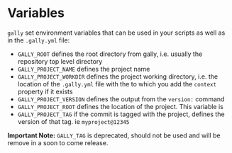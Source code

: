 # Variables

`gally` set environment variables that can be used in your scripts as well as
in the `.gally.yml` file:

- `GALLY_ROOT` defines the root directory from gally, i.e. usually the repository
  top level directory
- `GALLY_PROJECT_NAME` defines the project name
- `GALLY_PROJECT_WORKDIR` defines the project working directory, i.e. the
  location of the `.gally.yml` file with the to which you add the `context`
  property if it exists
- `GALLY_PROJECT_VERSION` defines the output from the `version:` command
- `GALLY_PROJECT_ROOT` defines the location of the project. This variable is
- `GALLY_PROJECT_TAG` if the commit is tagged with the project, defines the version of
  that tag. ie `myproject@12345`

**Important Note:** `GALLY_TAG` is deprecated, should not be used and will be remove in a soon to come
release.
